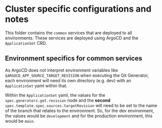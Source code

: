 # Cluster specific configurations and notes

This folder contains the `common` services that are deployed to all environments. These services are deployed using ArgoCD and the `ApplicationSet` CRD.

## Environment specifics for common services

As ArgoCD does not interpret environment variables like `$ARGOCD_APP_SOURCE_TARGET_REVISION` when executing the Git Generator, each environment will need its own directory (e.g. dev) with an `ApplicatinSet` yaml within that. 

Within the `ApplicationSet` yaml, the values for the `spec.generators.get.revision` node and the **second** `spec.template.spec.sources.targetRevision` will need to be set to the name of the branch that relates to the environment. So, for the dev environment, the values would be `development` and for the production environment, this would be `main`.